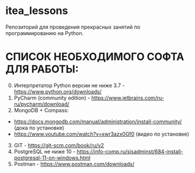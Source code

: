 # itea_lessons
Репозиторий для проведения прекрасных занятий по программированию на Python.

# СПИСОК НЕОБХОДИМОГО СОФТА ДЛЯ РАБОТЫ:
0. Интерпретатор Python версии не ниже 3.7 - https://www.python.org/downloads/
1. PyCharm (community edition) - https://www.jetbrains.com/ru-ru/pycharm/download/
2. MongoDB + Compass:
 - https://docs.mongodb.com/manual/administration/install-community/ (дока по установке)
 - https://www.youtube.com/watch?v=xwr3azx0Gf0 (видео по установке)
3. GIT - https://git-scm.com/book/ru/v2
4. PostgreSQL не ниже 10 - https://info-comp.ru/sisadminst/684-install-postgresql-11-on-windows.html
5. Postman - https://www.postman.com/downloads/
